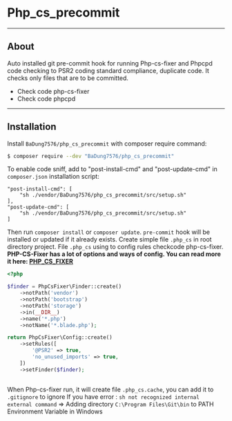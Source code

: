 # Php_cs_precommit
___
## About
Auto installed git pre-commit hook for running Php-cs-fixer and Phpcpd code checking to PSR2 coding standard compliance, duplicate code. It checks only files that are to be committed.

  - Check code php-cs-fixer
  - Check code phpcpd
___
## Installation
Install `BaDung7576/php_cs_precommit` with composer require command:
```sh
$ composer require --dev "BaDung7576/php_cs_precommit"
```
To enable code sniff, аdd to "post-install-cmd" and "post-update-cmd" in `composer.json` installation script:
```
"post-install-cmd": [
    "sh ./vendor/BaDung7576/php_cs_precommit/src/setup.sh"
],
"post-update-cmd": [
    "sh ./vendor/BaDung7576/php_cs_precommit/src/setup.sh"
]
```

Then run `composer install` or `composer update`. `pre-commit` hook will be installed or updated if it already exists.
Create simple file `.php_cs` in root directory project. 
File `.php_cs` using to config rules checkcode php-cs-fixer. 
**PHP-CS-Fixer has a lot of options and ways of config.  You can read more it here: [PHP_CS_FIXER]( https://github.com/FriendsOfPHP/PHP-CS-Fixer)**

```php
<?php

$finder = PhpCsFixer\Finder::create()
    ->notPath('vendor')
    ->notPath('bootstrap')
    ->notPath('storage')
    ->in(__DIR__)
    ->name('*.php')
    ->notName('*.blade.php');

return PhpCsFixer\Config::create()
    ->setRules([
        '@PSR2' => true,
        'no_unused_imports' => true,
    ])
    ->setFinder($finder);
    
```
When Php-cs-fixer run, it will create file `.php_cs.cache`, you can add it to `.gitignore` to ignore
If you have error : `sh not recognized internal external command` 
=> Adding directory `C:\Program Files\Git\bin` to PATH Environment Variable in Windows

